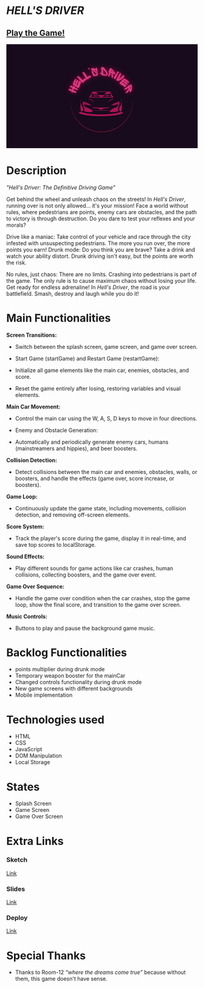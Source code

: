 # *HELL'S DRIVER*

## [Play the Game!](https://plperezp.github.io/Hells-Driver/)

![Game Logo](./img/game-logo2.png)

# Description

*"Hell's Driver: The Definitive Driving Game"*

Get behind the wheel and unleash chaos on the streets! In *Hell's Driver*, running over is not only allowed... it's your mission! Face a world without rules, where pedestrians are points, enemy cars are obstacles, and the path to victory is through destruction. Do you dare to test your reflexes and your morals?

Drive like a maniac: Take control of your vehicle and race through the city infested with unsuspecting pedestrians. The more you run over, the more points you earn!
Drunk mode: Do you think you are brave? Take a drink and watch your ability distort. Drunk driving isn't easy, but the points are worth the risk.

No rules, just chaos: There are no limits. Crashing into pedestrians is part of the game. The only rule is to cause maximum chaos without losing your life.
Get ready for endless adrenaline! In *Hell's Driver*, the road is your battlefield. Smash, destroy and laugh while you do it!

# Main Functionalities

**Screen Transitions:**

- Switch between the splash screen, game screen, and game over screen.
- Start Game (startGame) and Restart Game (restartGame):

- Initialize all game elements like the main car, enemies, obstacles, and score.
- Reset the game entirely after losing, restoring variables and visual elements.

**Main Car Movement:**

- Control the main car using the W, A, S, D keys to move in four directions.
- Enemy and Obstacle Generation:

- Automatically and periodically generate enemy cars, humans (mainstreamers and hippies), and beer boosters.

**Collision Detection:**

- Detect collisions between the main car and enemies, obstacles, walls, or boosters, and handle the effects (game over, score increase, or boosters).

**Game Loop:**

- Continuously update the game state, including movements, collision detection, and removing off-screen elements.

**Score System:**

- Track the player's score during the game, display it in real-time, and save top scores to localStorage.

**Sound Effects:**

- Play different sounds for game actions like car crashes, human collisions, collecting boosters, and the game over event.

**Game Over Sequence:**

- Handle the game over condition when the car crashes, stop the game loop, show the final score, and transition to the game over screen.

**Music Controls:**

- Buttons to play and pause the background game music.


# Backlog Functionalities


- points multiplier during drunk mode
- Temporary weapon booster for the mainCar
- Changed controls functionality during drunk mode
- New game screens with different backgrounds
- Mobile implementation

# Technologies used

- HTML
- CSS
- JavaScript
- DOM Manipulation
- Local Storage

# States

- Splash Screen
- Game Screen
- Game Over Screen

# Extra Links

### Sketch

[Link](https://excalidraw.com/#json=J9vUkmWRDE4YqYBlG_-yK,Lu4gkQcNhFvDRGhaqifkLw)

### Slides

[Link](https://docs.google.com/presentation/d/1Z_JsoSdH7qpyCBI7FmYOHoyHht4gv7oYJFplqn6tScw/edit?usp=drive_link)

### Deploy

[Link](https://plperezp.github.io/Hells-Driver/)

# Special Thanks
 
 - Thanks to Room-12 *“where the dreams come true”* because without them, this game doesn't have sense.
